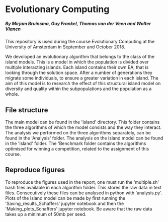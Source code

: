 # Evolutionary Computing

##### By Mirjam Bruinsma, Guy Frankel, Thomas van der Veen and Walter Vianen

This repository is used during the course Evolutionary Computing at the University of Amsterdam in September and October 2018.

We devoloped an evolutionary algorithm that belongs to the class of the island models. This is a model in which the population is divided over multiple interacting islands.
Each island contains their own EA, that is looking through the solution space. After a number of generations they migrate some individuals, to ensure a greater variation in each island. 
The aim of this model is to research the effect of this structural island model on diversity and quality within the subpopulations and the population as a whole.

## File structure
The main model can be found in the 'Island' directory. This folder contains the three algorithms of which the model consists and the way they interact.
The analysis we performed on the three algorithms separately, can be found in the 'Analysis' folder. The analysis on the island model can be found in the 'Island' folder.
The 'Benchmark folder contains the algorithms optimised for winning a competition, related to the assignment of this course. 

## Reproduce figures
To reproduce the figures used in the report, one must run the 'multiple.sh' bash files available in each algorithm folder. This stores the raw data in text files. Consecutively these files can be analysed in python with 'analysis.py'. Plots of the Island model can be made by first running the 'Saving_results_Schaffers' jupyter notebook and then the 'Making_plots_Schaffers' jupyter notebook. 
Be aware that the raw data takes up a minimum of 50mb per seed.

